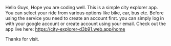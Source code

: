 Hello Guys,
Hope you are coding well. 
This is a simple city explorer app. You can select your ride from various options like bike, car, bus etc.
Before using the service you need to create an account first. you can simply log in with your google account or create account using your email.
Check out the app live here: https://city-explorer-d3b91.web.app/home

Thanks for visit.
